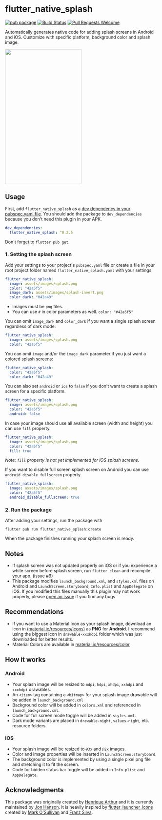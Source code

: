 # flutter_native_splash
[![pub package](https://img.shields.io/pub/v/flutter_native_splash)](https://pub.dev/packages/flutter_native_splash)
[![Build Status](https://img.shields.io/travis/henriquearthur/flutter_native_splash)](https://travis-ci.org/henriquearthur/flutter_native_splash)
[![Pull Requests Welcome](https://img.shields.io/badge/PRs-welcome-brightgreen.svg?style=flat)](https://makeapullrequest.com)

Automatically generates native code for adding splash screens in Android and iOS. Customize with specific platform, background color and splash image.

<p>
  <img src="https://raw.githubusercontent.com/henriquearthur/flutter_native_splash/master/splash_demo.gif" width="250" height="443"  />
</p>

## Usage
First, add `flutter_native_splash` as a [dev dependency in your pubspec.yaml file](https://pub.dev/packages/flutter_native_splash#-installing-tab-). You should add the package to `dev_dependencies` because you don't need this plugin in your APK.

```yaml
dev_dependencies:
  flutter_native_splash: ^0.2.5
```

Don't forget to `flutter pub get`.

### 1. Setting the splash screen
Add your settings to your project's `pubspec.yaml` file or create a file in your root project folder named `flutter_native_splash.yaml` with your settings.

```yaml
flutter_native_splash:
  image: assets/images/splash.png
  color: "42a5f5"
  image_dark: assets/images/splash-invert.png
  color_dark: "042a49"
```

* Images must be `png` files.
* You can use `#` in color parameters as well. `color: "#42a5f5"`

You can omit `image_dark` and `color_dark` if you want a single splash screen regardless of dark mode:
```yaml
flutter_native_splash:
  image: assets/images/splash.png
  color: "42a5f5"
```

You can omit `image` and/or the `image_dark` parameter if you just want a colored splash screens:
```yaml
flutter_native_splash:
  color: "42a5f5"
  color_dark: "042a49"
```

You can also set `android` or `ios` to `false` if you don't want to create a splash screen for a specific platform.
```yaml
flutter_native_splash:
  image: assets/images/splash.png
  color: "42a5f5"
  android: false
```

In case your image should use all available screen (width and height) you can use `fill` property.
```yaml
flutter_native_splash:
  image: assets/images/splash.png
  color: "42a5f5"
  fill: true
```
*Note: `fill` property is not yet implemented for iOS splash screens.*

If you want to disable full screen splash screen on Android you can use `android_disable_fullscreen` property.
```yaml
flutter_native_splash:
  image: assets/images/splash.png
  color: "42a5f5"
  android_disable_fullscreen: true
```

### 2. Run the package
After adding your settings, run the package with

```
flutter pub run flutter_native_splash:create
```

When the package finishes running your splash screen is ready.

## Notes
* If splash screen was not updated properly on iOS or if you experience a white screen before splash screen, run `flutter clean` and recompile your app. (issue [#9](https://github.com/henriquearthur/flutter_native_splash/issues/9))
* This package modifies `launch_background.xml`, and `styles.xml` files on Android and `LaunchScreen.storyboard`, `Info.plist` and `AppDelegate` on iOS. If you modified this files manually this plugin may not work properly, please [open an issue](https://github.com/henriquearthur/flutter_native_splash/issues/new) if you find any bugs.

## Recommendations
* If you want to use a Material Icon as your splash image, download an icon in [(material.io/resources/icons)](https://material.io/resources/icons/) as **PNG** for **Android**. I recommend using the biggest icon in `drawable-xxxhdpi` folder which was just downloaded for better results.
* Material Colors are available in [material.io/resources/color](https://material.io/resources/color/#!/)

## How it works
### Android
* Your splash image will be resized to `mdpi`, `hdpi`, `xhdpi`, `xxhdpi` and `xxxhdpi` drawables.
* An `<item>` tag containing a `<bitmap>` for your splash image drawable will be added in `launch_background.xml`
* Background color will be added in `colors.xml` and referenced in `launch_background.xml`.
* Code for full screen mode toggle will be added in `styles.xml`.
* Dark mode variants are placed in `drawable-night`, `values-night`, etc. resource folders.

### iOS
* Your splash image will be resized to `@3x` and `@2x` images.
* Color and image properties will be inserted in `LaunchScreen.storyboard`.
* The background color is implemented by using a single pixel png file and stretching it to fit the screen.
* Code for hidden status bar toggle will be added in `Info.plist` and `AppDelegate`.

## Acknowledgments

This package was originally created by [Henrique Arthur](https://github.com/henriquearthur) and it is currently maintained by [Jon Hanson](https://github.com/jonbhanson).  It is heavily inspired by [flutter_launcher_icons](https://pub.dev/packages/flutter_launcher_icons) created by [Mark O'Sullivan](https://github.com/MarkOSullivan94) and [Franz Silva](https://github.com/franzsilva).